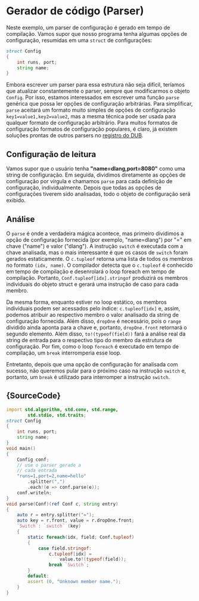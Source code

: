 # Gerador de código (Parser)

Neste exemplo, um parser de configuração é gerado em tempo de compilação.
Vamos supor que nosso programa tenha algumas opções de configuração,
resumidas em uma `struct` de configurações:

```d
struct Config
{
    int runs, port;
    string name;
}
```

Embora escrever um parser para essa estrutura não seja difícil, teríamos que
atualizar constantemente o parser, sempre que modificarmos o objeto `Config`.
Por isso, estamos interessados em escrever uma função `parse` genérica que possa
ler opções de configuração arbitrárias. Para simplificar, `parse` aceitará
um formato muito simples de opções de configuração `key1=value1,key2=value2`, mas a mesma técnica
pode ser usada para qualquer formato de configuração arbitrário. Para muitos formatos de configuração
formatos de configuração populares, é claro, já existem soluções prontas de outros parsers no [registro do DUB](https://code.dlang.org).

Configuração de leitura
-------------------------

Vamos supor que o usuário tenha __"name=dlang,port=8080"__ como uma string de configuração.
Em seguida, dividimos diretamente as opções de configuração por vírgula e chamamos `parse` para cada definição de configuração, individualmente.
Depois que todas as opções de configurações tiverem sido analisadas, todo o objeto de configuração será exibido.

Análise
-----

O `parse` é onde a verdadeira mágica acontece, mas primeiro dividimos a opção de configuração fornecida (por exemplo, "name=dlang") por "=" em chave ("name") e valor ("dlang").
A instrução `switch` é executada com a chave analisada, mas o mais interessante é que
os casos de `switch` foram gerados estaticamente. O `c.tupleof` retorna uma lista de todos os membros no formato `(idx, name)`. O compilador detecta que o `c.tupleof` é conhecido em tempo de compilação e desenrolará o loop foreach em tempo de compilação.
Portanto, `Conf.tupleof[idx].stringof` produzirá os membros individuais do objeto struct
e gerará uma instrução de caso para cada membro.

Da mesma forma, enquanto estiver no loop estático, os membros individuais podem ser acessados pelo índice:
`c.tupleof[idx]` e, assim, podemos atribuir ao respectivo membro o valor analisado da
string de configuração fornecida. Além disso, `dropOne` é necessário, pois o `range` dividido ainda aponta para a chave e, portanto, `dropOne.front` retornará o segundo elemento.
Além disso, `to!(typeof(field))` fará a análise real da string de entrada
para o respectivo tipo do membro da estrutura de configuração.
Por fim, como o loop `foreach` é executado em tempo de compilação, um `break` interromperia esse loop.

Entretanto, depois que uma opção de configuração for analisada com sucesso, não queremos pular para o próximo caso na instrução `switch` e, portanto, um `break` é utilizado para interromper a instrução `switch`.

## {SourceCode}

```d
import std.algorithm, std.conv, std.range,
        std.stdio, std.traits;
struct Config
{
    int runs, port;
    string name;
}
void main()
{
    Config conf;
    // use o parser gerado a
    // cada entrada
    "runs=1,port=2,name=hello"
        .splitter(",")
        .each!(e => conf.parse(e));
    conf.writeln;
}
void parse(Conf)(ref Conf c, string entry)
{
    auto r = entry.splitter("=");
    auto key = r.front, value = r.dropOne.front;
    `Switch`: `switch` (key)
    {
        static foreach(idx, field; Conf.tupleof)
        {
            case field.stringof:
                c.tupleof[idx] =
                    value.to!(typeof(field));
                break `Switch`;
        }
        default:
        assert (0, "Unknown member name.");
    }
}
```
